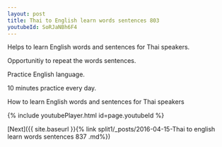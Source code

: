 ```yaml
---
layout: post
title: Thai to English learn words sentences 803 
youtubeId: SoRJaNBh6F4
---
```

 
 
Helps to learn English words and sentences for Thai speakers.

Opportunitiy to repeat the words sentences. 

Practice English language. 
 
10 minutes practice every day. 
 
How to learn English words and sentences for Thai speakers 
 
{% include youtubePlayer.html id=page.youtubeId %}
 
 
[Next]({{ site.baseurl }}{% link  split1/_posts/2016-04-15-Thai to english learn words sentences 837 .md%})
 
